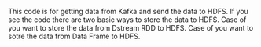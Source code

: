 This code is for getting data from Kafka and send the data to HDFS. 
If you see the code there are two basic ways to store the data to HDFS. 
Case of you want to store the data from Dstream RDD to HDFS.
Case of you want to sotre the data from Data Frame to HDFS. 
